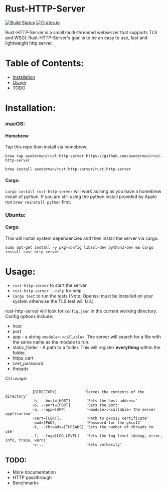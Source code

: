 # Rust-HTTP-Server
[![Build Status](https://travis-ci.org/asoderman/rust-http-server.svg?branch=master)](https://travis-ci.org/asoderman/rust-http-server)
[![Crates.io](https://img.shields.io/crates/v/rust-http-server.svg)](https://crates.io/crates/rust-http-server)

Rust-HTTP-Server is a small multi-threaded webserver that supports TLS and WSGI. Rust-HTTP-Server's goal is to be an easy to use, fast and lightweight http server.

# Table of Contents:
* [Installation](#installation)
* [Usage](#usage)
* [TODO](#todo)

# Installation:

### macOS:

#### Homebrew
Tap this repo then install via homebrew.

`brew tap asoderman/rust-http-server https://github.com/asoderman/rust-http-server`

`brew install asoderman/rust-http-server/rust-http-server`

#### Cargo:
`cargo install rust-http-server` will work as long as you have a homebrew install of python. If you 
are still using the python install provided by Apple run `brew reinstall python` first.

### Ubuntu:

#### Cargo:
This will install system dependencies and then install the server via cargo.

`sudo apt-get install -y pkg-config libssl-dev python3-dev && cargo install rust-http-server`

# Usage:
* `rust-http-server` to start the server
* `rust-http-server --help` for help
* `cargo test` to run the tests (Note: Openssl must be installed on your system otherwise the TLS test will fail.)

rust-http-server will look for `config.json` in the current working directory. Config options include:
* host
* port
* app - a string `<module>:<callable>`. The server will search for a file with the same name as the module to run.
* static_folder - A path to a folder. This will register **everything** within the folder.
* https_cert
* cert_password
* threads

CLI usage:
```

            [DIRECTORY]            'Serves the contents of the directory'
            -h, --host=[HOST]       'Sets the host address'
            -p, --port=[PORT]       'Sets the port'
            -a, --app=[APP]         '<module>:<callable> The server application'
            -cert=[CERT],           'Path to pkcs12 certificate'
            -pwd=[PWD],             'Password for the pkcs12'
            -t, --threads=[THREADS] 'Sets the number of threads to use'
            -l, --log=[LOG_LEVEL]   'Sets the log level (debug, error, info, trace, warn)'
            -v...                   'Sets verbosity'
```

## TODO:
* More documentation
* HTTP passthrough
* Benchmarks
